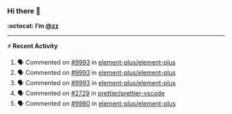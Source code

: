 ### Hi there 👋

**:octocat: I’m [@zz](https://github.com/holazz)**

---

**:zap: Recent Activity**

<!--START_SECTION:activity-->
1. 🗣 Commented on [#9993](https://github.com/element-plus/element-plus/issues/9993) in [element-plus/element-plus](https://github.com/element-plus/element-plus)
2. 🗣 Commented on [#9993](https://github.com/element-plus/element-plus/issues/9993) in [element-plus/element-plus](https://github.com/element-plus/element-plus)
3. 🗣 Commented on [#9993](https://github.com/element-plus/element-plus/issues/9993) in [element-plus/element-plus](https://github.com/element-plus/element-plus)
4. 🗣 Commented on [#2729](https://github.com/prettier/prettier-vscode/issues/2729) in [prettier/prettier-vscode](https://github.com/prettier/prettier-vscode)
5. 🗣 Commented on [#9980](https://github.com/element-plus/element-plus/issues/9980) in [element-plus/element-plus](https://github.com/element-plus/element-plus)
<!--END_SECTION:activity-->
